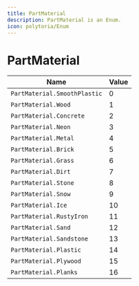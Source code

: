 ```yaml
---
title: PartMaterial
description: PartMaterial is an Enum.
icon: polytoria/Enum
---
```


# PartMaterial

| Name                         | Value |
|          ---------------------------- | ----- |
| `PartMaterial.SmoothPlastic` | 0     |
| `PartMaterial.Wood`          | 1     |
| `PartMaterial.Concrete`      | 2     |
| `PartMaterial.Neon`          | 3     |
| `PartMaterial.Metal`         | 4     |
| `PartMaterial.Brick`         | 5     |
| `PartMaterial.Grass`         | 6     |
| `PartMaterial.Dirt`          | 7     |
| `PartMaterial.Stone`         | 8     |
| `PartMaterial.Snow`          | 9     |
| `PartMaterial.Ice`           | 10    |
| `PartMaterial.RustyIron`     | 11    |
| `PartMaterial.Sand`          | 12    |
| `PartMaterial.Sandstone`     | 13    |
| `PartMaterial.Plastic`       | 14    |
| `PartMaterial.Plywood`       | 15    |
| `PartMaterial.Planks`        | 16    |
